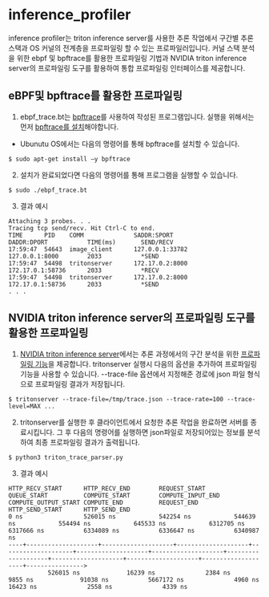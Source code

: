 # inference_profiler
inference profiler는 triton inference server를 사용한 추론 작업에서 구간별 추론 스택과 OS 커널의 전계층을 프로파일링 할 수 있는 프로파일러입니다.
커널 스택 분석을 위한 ebpf 및 bpftrace를 활용한 프로파일링 기법과 NVIDIA triton inference server의 프로파일링 도구를 활용하여 통합 프로파일링 인터페이스를 제공합니다.

## eBPF및 bpftrace를 활용한 프로파일링

1. ebpf_trace.bt는 [bpftrace](https://github.com/iovisor/bpftrace)를 사용하여 작성된 프로그램입니다. 실행을 위해서는 먼저 [bpftrace를 설치](https://github.com/iovisor/bpftrace/blob/master/INSTALL.md)해야합니다.

 - Ubunutu OS에서는 다음의 명령어를 통해 bpftrace를 설치할 수 있습니다.
```
$ sudo apt-get install –y bpftrace 
```
2. 설치가 완료되었다면 다음의 명령어를 통해 프로그램을 실행할 수 있습니다.
```   
$ sudo ./ebpf_trace.bt 
 ``` 
3. 결과 예시
```
Attaching 3 probes. . .
Tracing tcp send/recv. Hit Ctrl-C to end.
TIME      PID    COMM              SADDR:SPORT              DADDR:DPORT           TIME(ms)       SEND/RECV
17:59:47  54643  image_client      127.0.0.1:33782          127.0.0.1:8000        2033           *SEND
17:59:47  54498  tritonserver      172.17.0.2:8000          172.17.0.1:58736      2033           *RECV
17:59:47  54498  tritonserver      172.17.0.2:8000          172.17.0.1:58736      2033           *SEND
. . .
```

## NVIDIA triton inference server의 프로파일링 도구를 활용한 프로파일링

1. [NVIDIA triton inference server](https://github.com/triton-inference-server/server)에서는 추론 과정에서의 구간 분석을 위한 [프로파일링 기능](https://github.com/triton-inference-server/server/blob/main/docs/trace.md)을 제공합니다. tritonserver 실행시 다음의 옵션을 추가하여 프로파일링 기능을 사용할 수 있습니다. --trace-file 옵션에서 지정해준 경로에 json 파일 형식으로 프로파일링 결과가 저장됩니다.  
```
$ tritonserver --trace-file=/tmp/trace.json --trace-rate=100 --trace-level=MAX ... 
``` 
2. tritonserver를 실행한 후 클라이언트에서 요청한 추론 작업을 완료하면 서버를 종료시킵니다. 그 후 다음의 명령어를 실행하면 json파일로 저장되어있는 정보를 분석하여 최종 프로파일링 결과가 출력됩니다.
```   
$ python3 triton_trace_parser.py  
```
3. 결과 예시
```
HTTP_RECV_START      HTTP_RECV_END        REQUEST_START        QUEUE_START          COMPUTE_START        COMPUTE_INPUT_END    COMPUTE_OUTPUT_START COMPUTE_END          REQUEST_END          HTTP_SEND_START      HTTP_SEND_END        
0 ns                 526015 ns            542254 ns            544639 ns            554494 ns            645533 ns            6312705 ns           6317666 ns           6334089 ns           6336647 ns           6340987 ns           
----+--------------------+--------------------+--------------------+--------------------+--------------------+--------------------+--------------------+--------------------+--------------------+--------------------+---------------->
           526015 ns             16239 ns              2384 ns              9855 ns             91038 ns           5667172 ns              4960 ns             16423 ns              2558 ns              4339 ns
```
